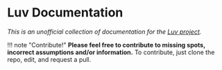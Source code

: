 # Luv Documentation

_This is an unofficial collection of documentation for the [Luv project](https://github.com/luvit/luv)._

!!! note "Contribute!"
    __Please feel free to contribute to missing spots, incorrect assumptions and/or information.__
    To contribute, just clone the repo, edit, and request a pull.
